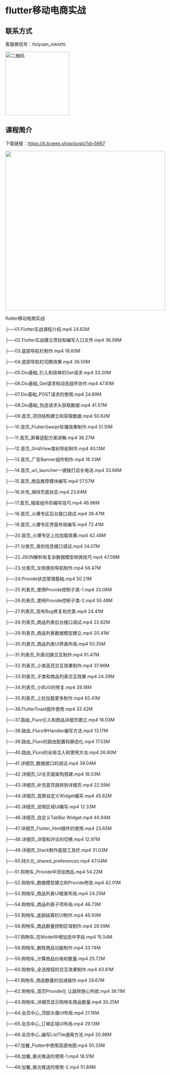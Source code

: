 # flutter移动电商实战

## 联系方式

客服微信号：itziyuan_xiaozhi

<img src="https://ziyuanyun.oss-cn-guangzhou.aliyuncs.com/common/20240614073449/666b82192834a.jpg" width="200" height="200" alt="二维码">

## 课程简介

下载链接：https://it.bcwex.shop/posts?id=5667

<img src="https://ziyuanyun.oss-cn-guangzhou.aliyuncs.com/yun/20241201163848/674c20982a11c.jpg" width="500" alt="">

  flutter移动电商实战



 ├──01.Flutter实战课程介绍.mp4 24.62M

 ├──02.Flutter实战建立项目和编写入口文件.mp4 36.99M

 ├──03.底部导航栏制作.mp4 18.60M

 ├──04.底部导航栏切换效果.mp4 36.50M

 ├──05.Dio基础_引入和简单的Get请求.mp4 33.20M

 ├──06.Dio基础_Get请求和动态组件协作.mp4 47.81M

 ├──07.Dio基础_POST请求的使用.mp4 24.89M

 ├──08.Dio基础_伪造请求头获取数据.mp4 41.57M

 ├──09.首页_项目结构建立和获取数据.mp4 50.62M

 ├──10.首页_FlutterSweipr轮播效果制作.mp4 51.10M

 ├──11.首页_屏幕适配方案讲解.mp4 36.27M

 ├──12.首页_GridView类别导航制作.mp4 40.13M

 ├──13.首页_广告Banner组件制作.mp4 18.33M

 ├──14.首页_url_launcher一键拨打店长电话.mp4 33.68M

 ├──15.首页_商品推荐模块编写.mp4 57.57M

 ├──16.补充_保持页面状态.mp4 23.64M

 ├──17.首页_楼层组件的编写技巧.mp4 46.96M

 ├──18.首页_火爆专区后台接口调试.mp4 38.47M

 ├──19.首页_火爆专区界面布局编写.mp4 72.41M

 ├──20.首页_火爆专区上拉加载效果.mp4 42.48M

 ├──21.分类页_类别信息接口调试.mp4 24.07M

 ├──22.JSON解析和复杂数据模型转换技巧.mp4 47.09M

 ├──23.分类页_左侧类别导航制作.mp4 56.47M

 ├──24.Provide状态管理基础.mp4 50.21M

 ├──25.列表页_使用Provide控制子类-1.mp4 33.06M

 ├──26.列表页_使用Provide控制子类-2.mp4 55.48M

 ├──27.列表页_现有Bug修复和完善.mp4 24.41M

 ├──28.列表页_商品列表后台接口调试.mp4 22.62M

 ├──29.列表页_商品列表数据模型建立.mp4 20.41M

 ├──30.列表页_商品列表UI界面布局.mp4 50.35M

 ├──31.列表页_列表切换交互制作.mp4 61.47M

 ├──32.列表页_小类高亮交互效果制作.mp4 37.96M

 ├──33.列表页_子类和商品列表交互效果.mp4 24.39M

 ├──34.列表页_小BUG的修复.mp4 28.18M

 ├──35.列表页_上拉加载更多制作.mp4 65.41M

 ├──36.FlutterToast插件使用.mp4 33.42M

 ├──37.路由_Fluro引入和商品详细页建立.mp4 18.03M

 ├──38.路由_Fluro中Handler编写方法.mp4 13.17M

 ├──39.路由_Fluro的路由配置和静态化.mp4 17.53M

 ├──40.路由_Fluro的全局注入和使用方法.mp4 26.90M

 ├──41.详细页_数据接口的调试.mp4 39.04M

 ├──42.详细页_UI主页面架构搭建.mp4 18.03M

 ├──43.详细页_补充首页跳转到详细页.mp4 22.59M

 ├──44.详细页_首屏自定义Widget编写.mp4 45.62M

 ├──45.详细页_说明区域UI编写.mp4 12.33M

 ├──46.详细页_自定义TabBar Widget.mp4 40.94M

 ├──47.详细页_Flutter_html插件的使用.mp4 23.65M

 ├──48.详细页_详情和评论的切换.mp4 12.97M

 ├──49.详细页_Stack制作底部工具栏.mp4 31.03M

 ├──50.持久化_shared_preferences.mp4 47.04M

 ├──51.购物车_Provide中添加商品.mp4 54.22M

 ├──52.购物车_数据模型建立和Provide修改.mp4 42.01M

 ├──53.购物车_商品列表UI框架布局.mp4 24.25M

 ├──54.购物车_商品列表子项布局.mp4 46.73M

 ├──55.购物车_底部结算栏UI制作.mp4 46.93M

 ├──56.购物车_商品数量控制区域制作.mp4 29.59M

 ├──57.购物车_在Model中增加选中字段.mp4 15.54M

 ├──58.购物车_删除商品功能制作.mp4 33.74M

 ├──59.购物车_计算商品价格和数量.mp4 25.72M

 ├──60.购物车_全选按钮的交互效果制作.mp4 43.81M

 ├──61.购物车_商品数量的加减操作.mp4 29.67M

 ├──62.购物车_首页Provide化 让跳转随心所欲.mp4 36.11M

 ├──63.购物车_详细页显示购物车商品数量.mp4 30.25M

 ├──64.会员中心_顶部头像UI布局.mp4 21.16M

 ├──65.会员中心_订单区域UI布局.mp4 29.13M

 ├──66.会员中心_编写ListTile通用方法.mp4 20.98M

 ├──67.加餐_Flutter中使用高德地图.mp4 50.33M

 ├──68.加餐_极光推送的使用-1.mp4 18.51M

 └──69.加餐_极光推送的使用-2.mp4 51.89M

  